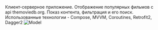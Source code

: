 Клиент-серверное приложение. 
Отображение популярных фильмов с api themoviedb.org.
Показ контента, фильтрация и его поиск.
Использованные технологии - Compose, MVVM, Coroutines, Retrofit2, Dagger2
![Model](Paste_link_here)
